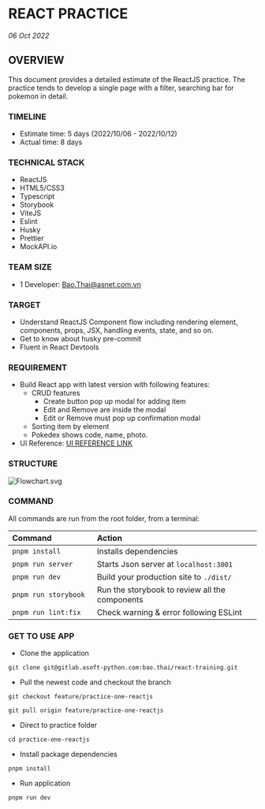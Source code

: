 # REACT PRACTICE #
*06 Oct 2022*
## OVERVIEW ##

This document provides a detailed estimate of the ReactJS practice. The practice tends to develop a single page with a filter, searching bar for pokemon in detail. 

### TIMELINE ###

- Estimate time: 5 days (2022/10/06 - 2022/10/12)
- Actual time: 8 days


### TECHNICAL STACK ###
- ReactJS
- HTML5/CSS3
- Typescript
- Storybook
- ViteJS
- Eslint
- Husky
- Prettier
- MockAPI.io

### TEAM SIZE ###
- 1 Developer: Bao.Thai@asnet.com.vn

### TARGET ###
- Understand ReactJS Component flow including rendering element, components, props, JSX, handling events, state, and so on.
- Get to know about husky pre-commit
- Fluent in React Devtools

### REQUIREMENT ###
- Build React app with latest version with following features:
    - CRUD features
        - Create button pop up modal for adding item
        - Edit and Remove are inside the modal
        - Edit or Remove must pop up confirmation modal
    - Sorting item by element
    - Pokedex shows code, name, photo.
- UI Reference: [UI REFERENCE LINK](https://saraneel.com/pokedex/)

### STRUCTURE ###
![Flowchart.svg](/uploads/a315f7dc9a1540671103850a9aa576a4/Flowchart.svg)

### COMMAND ###

All commands are run from the root folder, from a terminal:

| Command                 | Action                                             |
| :---------------------  | :------------------------------------------------- |
| `pnpm install`          | Installs dependencies                              |
| `pnpm run server`       | Starts Json      server at `localhost:3001`        |
| `pnpm run dev`          | Build your production site to `./dist/`            |
| `pnpm run storybook`    | Run the storybook to review all the components     |
| `pnpm run lint:fix    ` | Check warning & error following ESLint             |

### GET TO USE APP ###

- Clone the application

`git clone git@gitlab.asoft-python.com:bao.thai/react-training.git`

- Pull the newest code and checkout the branch

`git checkout feature/practice-one-reactjs`

`git pull origin feature/practice-one-reactjs`

- Direct to practice folder

`cd practice-one-reactjs`

- Install package dependencies

`pnpm install`

- Run application

`pnpm run dev`

